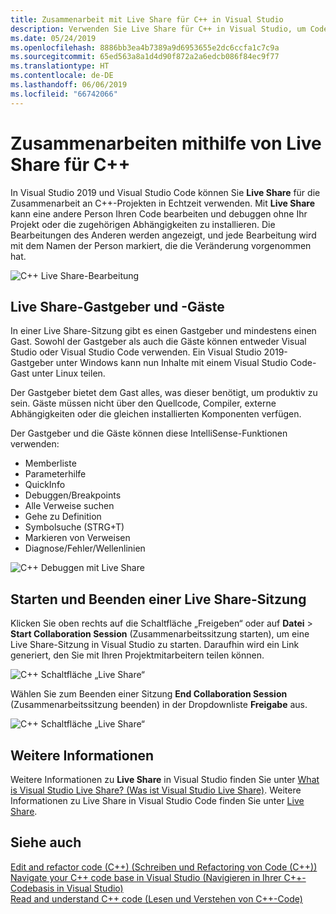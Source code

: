 ```yaml
---
title: Zusammenarbeit mit Live Share für C++ in Visual Studio
description: Verwenden Sie Live Share für C++ in Visual Studio, um Code in Echtzeit zu bearbeiten und zu teilen.
ms.date: 05/24/2019
ms.openlocfilehash: 8886bb3ea4b7389a9d6953655e2dc6ccfa1c7c9a
ms.sourcegitcommit: 65ed563a8a1d4d90f872a2a6edcb086f84ec9f77
ms.translationtype: HT
ms.contentlocale: de-DE
ms.lasthandoff: 06/06/2019
ms.locfileid: "66742066"
---
```

# <a name="collaborate-using-live-share-for-c"></a>Zusammenarbeiten mithilfe von Live Share für C++

In Visual Studio 2019 und Visual Studio Code können Sie **Live Share** für die Zusammenarbeit an C++-Projekten in Echtzeit verwenden. Mit **Live Share** kann eine andere Person Ihren Code bearbeiten und debuggen ohne Ihr Projekt oder die zugehörigen Abhängigkeiten zu installieren. Die Bearbeitungen des Anderen werden angezeigt, und jede Bearbeitung wird mit dem Namen der Person markiert, die die Veränderung vorgenommen hat. 

![C&#43;&#43; Live Share-Bearbeitung](../ide/media/live-share-edit-cpp.png "Live Share-Bearbeitung in C++")

## <a name="live-share-host-and-guests"></a>Live Share-Gastgeber und -Gäste

In einer Live Share-Sitzung gibt es einen Gastgeber und mindestens einen Gast. Sowohl der Gastgeber als auch die Gäste können entweder Visual Studio oder Visual Studio Code verwenden. Ein Visual Studio 2019-Gastgeber unter Windows kann nun Inhalte mit einem Visual Studio Code-Gast unter Linux teilen.

Der Gastgeber bietet dem Gast alles, was dieser benötigt, um produktiv zu sein. Gäste müssen nicht über den Quellcode, Compiler, externe Abhängigkeiten oder die gleichen installierten Komponenten verfügen. 

Der Gastgeber und die Gäste können diese IntelliSense-Funktionen verwenden: 

- Memberliste
- Parameterhilfe
- QuickInfo
- Debuggen/Breakpoints
- Alle Verweise suchen
- Gehe zu Definition
- Symbolsuche (STRG+T)
- Markieren von Verweisen
- Diagnose/Fehler/Wellenlinien

![C&#43;&#43; Debuggen mit Live Share](../ide/media/live-share-debug-cpp.png "Debuggen mit Live Share in C++")

## <a name="start-and-end-a-live-share-session"></a>Starten und Beenden einer Live Share-Sitzung

Klicken Sie oben rechts auf die Schaltfläche „Freigeben“ oder auf **Datei** > **Start Collaboration Session** (Zusammenarbeitssitzung starten), um eine Live Share-Sitzung in Visual Studio zu starten. Daraufhin wird ein Link generiert, den Sie mit Ihren Projektmitarbeitern teilen können.

![C&#43;&#43; Schaltfläche „Live Share“](../ide/media/live-share-button-cpp.png "Schaltfläche „Live Share“")

Wählen Sie zum Beenden einer Sitzung **End Collaboration Session** (Zusammenarbeitssitzung beenden) in der Dropdownliste **Freigabe** aus.

![C&#43;&#43; Schaltfläche „Live Share“](../ide/media/live-share-end-session-cpp.png "Schaltfläche „Live Share“")

## <a name="for-more-information"></a>Weitere Informationen

Weitere Informationen zu **Live Share** in Visual Studio finden Sie unter [What is Visual Studio Live Share? (Was ist Visual Studio Live Share)](/visualstudio/liveshare/). Weitere Informationen zu Live Share in Visual Studio Code finden Sie unter [Live Share](https://marketplace.visualstudio.com/items?itemName=ms-vsliveshare.vsliveshare).

## <a name="see-also"></a>Siehe auch

[Edit and refactor code (C++) (Schreiben und Refactoring von Code (C++))](writing-and-refactoring-code-cpp.md)</br>
[Navigate your C++ code base in Visual Studio (Navigieren in Ihrer C++-Codebasis in Visual Studio)](navigate-code-cpp.md)</br>
[Read and understand C++ code (Lesen und Verstehen von C++-Code)](read-and-understand-code-cpp.md)</br>